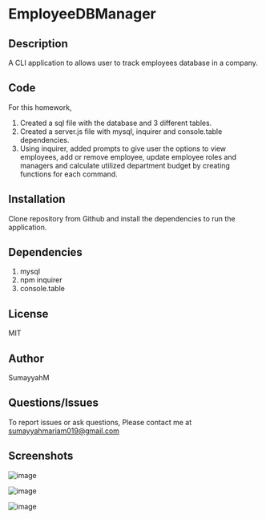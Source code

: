 # EmployeeDBManager

## Description
A CLI application to allows user to track employees database in a company.

## Code
For this homework,
1. Created a sql file with the database and 3 different tables.
2. Created a server.js file with mysql, inquirer and console.table dependencies.
3. Using inquirer, added prompts to give user the options to view employees, add or remove employee, update employee roles and managers and calculate utilized department budget by creating functions for each command.

## Installation
Clone repository from Github and install the dependencies to run the application.

## Dependencies
1. mysql
2. npm inquirer
3. console.table

## License
MIT

## Author
SumayyahM

## Questions/Issues
To report issues or ask questions, Please contact me at sumayyahmariam019@gmail.com

## Screenshots

![image](https://user-images.githubusercontent.com/66535567/94883933-95ea4900-0431-11eb-9081-905401dc6a58.png)

![image](https://user-images.githubusercontent.com/66535567/94883968-b0bcbd80-0431-11eb-87d7-fcb81bb3a35c.png)

![image](https://user-images.githubusercontent.com/66535567/94884981-92a48c80-0434-11eb-899d-e36f22096c7f.png)



